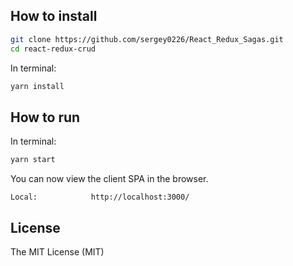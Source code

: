 ## How to install

```bash
git clone https://github.com/sergey0226/React_Redux_Sagas.git
cd react-redux-crud
```

In terminal:

```bash
yarn install
```

## How to run

In terminal:

```bash
yarn start
```

You can now view the client SPA in the browser.

    Local:            http://localhost:3000/

## License

The MIT License (MIT)
